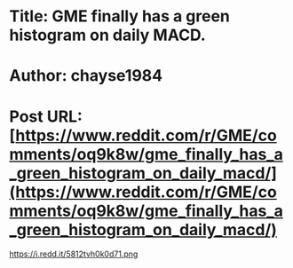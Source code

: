 # Title: GME finally has a green histogram on daily MACD.
# Author: chayse1984
# Post URL: [https://www.reddit.com/r/GME/comments/oq9k8w/gme_finally_has_a_green_histogram_on_daily_macd/](https://www.reddit.com/r/GME/comments/oq9k8w/gme_finally_has_a_green_histogram_on_daily_macd/)


https://i.redd.it/5812tvh0k0d71.png